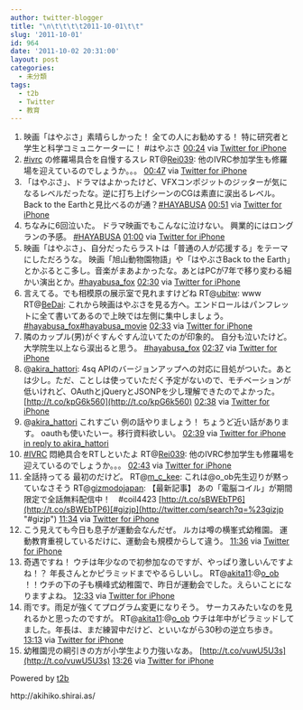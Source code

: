 ```yaml
---
author: twitter-blogger
title: "\n\t\t\t\t2011-10-01\t\t"
slug: '2011-10-01'
id: 964
date: '2011-10-02 20:31:00'
layout: post
categories:
  - 未分類
tags:
  - t2b
  - Twitter
  - 教育
---
```


<div xmlns:georss="http://www.georss.org/georss">

1.  <span><span>映画「はやぶさ」素晴らしかった！ 全ての人にお勧めする！ 特に研究者と学生と科学コミュニケーターに！ #はやぶさ</span> <span>[<span>00:24</span>](http://twitter.com/o_ob/status/120096667168026625) <span>via [Twitter for iPhone](http://twitter.com/#!/download/iphone)</span></span></span>
2.  <span><span>[#ivrc](http://twitter.com/search?q=%23ivrc "#ivrc") の修羅場具合を自慢するスレ RT@[Rei039](http://twitter.com/Rei039 "Rei039"): 他のIVRC参加学生も修羅場を迎えているのでしょうか。。。</span> <span>[<span>00:47</span>](http://twitter.com/o_ob/status/120102648887263232) <span>via [Twitter for iPhone](http://twitter.com/#!/download/iphone)</span></span></span>
3.  <span><span>「はやぶさ」、ドラマはよかったけど、VFXコンポジットのジッターが気になるレベルだったな。逆に打ち上げシーンのCGは素直に涙出るレベル。 Back to the Earthと見比べるのが通？[#HAYABUSA](http://twitter.com/search?q=%23HAYABUSA "#HAYABUSA")</span> <span>[<span>00:51</span>](http://twitter.com/o_ob/status/120103501828341761) <span>via [Twitter for iPhone](http://twitter.com/#!/download/iphone)</span></span></span>
4.  <span><span>ちなみに6回泣いた。 ドラマ映画でもこんなに泣けない。 興業的にはロングランの予感。 [#HAYABUSA](http://twitter.com/search?q=%23HAYABUSA "#HAYABUSA")</span> <span>[<span>01:00</span>](http://twitter.com/o_ob/status/120105833395785730) <span>via [Twitter for iPhone](http://twitter.com/#!/download/iphone)</span></span></span>
5.  <span><span>映画「はやぶさ」、自分だったらラストは「普通の人が応援する」をテーマにしただろうな。 映画「旭山動物園物語」や「はやぶさBack to the Earth」とかぶるとこ多し。音楽がまあよかったな。あとはPCが7年で移り変わる細かい演出とか。[#hayabusa_fox](http://twitter.com/search?q=%23hayabusa_fox "#hayabusa_fox")</span> <span>[<span>02:30</span>](http://twitter.com/o_ob/status/120128573842530304) <span>via [Twitter for iPhone](http://twitter.com/#!/download/iphone)</span></span></span>
6.  <span><span>言えてる。でも相模原の展示室で見れますけどね RT@[ubitw](http://twitter.com/ubitw "ubitw"): www RT@[BeDai](http://twitter.com/BeDai "BeDai"): これから映画はやぶさを見る方へ。エンドロールはパンフレットに全て書いてあるので上映では左側に集中しましょう。[#hayabusa_fox](http://twitter.com/search?q=%23hayabusa_fox "#hayabusa_fox")[#hayabusa_movie](http://twitter.com/search?q=%23hayabusa_movie "#hayabusa_movie")</span> <span>[<span>02:33</span>](http://twitter.com/o_ob/status/120129155768655872) <span>via [Twitter for iPhone](http://twitter.com/#!/download/iphone)</span></span></span>
7.  <span><span>隣のカップル(男)がぐすんぐすん泣いてたのが印象的。 自分も泣いたけど。 大学院生以上なら涙出ると思う。 [#hayabusa_fox](http://twitter.com/search?q=%23hayabusa_fox "#hayabusa_fox")</span> <span>[<span>02:37</span>](http://twitter.com/o_ob/status/120130156059820032) <span>via [Twitter for iPhone](http://twitter.com/#!/download/iphone)</span></span></span>
8.  <span><span>@[akira_hattori](http://twitter.com/akira_hattori "akira_hattori"): 4sq APIのバージョンアップへの対応に目処がついた。あとは少し。ただ、ことしは使っていただく予定がないので、モチベーションが低いけれど、OAuthとjQueryとJSONPを少し理解できたのでよかった。[http://t.co/kpG6k560](http://t.co/kpG6k560)</span> <span>[<span>02:38</span>](http://twitter.com/o_ob/status/120130411383894017) <span>via [Twitter for iPhone](http://twitter.com/#!/download/iphone)</span></span></span>
9.  <span><span>@[akira_hattori](http://twitter.com/akira_hattori "akira_hattori") これすごい 例の話やりましょう！ ちょうど近い話があります。 oauthも使いたいー。移行資料欲しい。</span> <span>[<span>02:39</span>](http://twitter.com/o_ob/status/120130683883618304) <span>via [Twitter for iPhone](http://twitter.com/#!/download/iphone)</span> [in reply to akira_hattori](http://twitter.com/akira_hattori/status/120120623493156864)</span></span>
10.  <span><span>[#IVRC](http://twitter.com/search?q=%23IVRC "#IVRC") 悶絶具合をRTしといたよ RT@[Rei039](http://twitter.com/Rei039 "Rei039"): 他のIVRC参加学生も修羅場を迎えているのでしょうか。。。</span> <span>[<span>02:43</span>](http://twitter.com/o_ob/status/120131814823174144) <span>via [Twitter for iPhone](http://twitter.com/#!/download/iphone)</span></span></span>
11.  <span><span>全話持ってる 最初のだけど。 RT@[m_c_kee](http://twitter.com/m_c_kee "m_c_kee"): これは@o_ob先生辺りが黙っていなさそう RT@[gizmodojapan](http://twitter.com/gizmodojapan "gizmodojapan"): 【最新記事】 あの「電脳コイル」が期間限定で全話無料配信中！　#coil4423 [http://t.co/sBWEbTP6](http://t.co/sBWEbTP6)[#gizjp](http://twitter.com/search?q=%23gizjp "#gizjp")</span> <span>[<span>11:34</span>](http://twitter.com/o_ob/status/120265464210407424) <span>via [Twitter for iPhone](http://twitter.com/#!/download/iphone)</span></span></span>
12.  <span><span>こう見えても今日も息子が運動会なんだぜ。 ルカは噂の横峯式幼稚園。 運動教育重視しているだけに、運動会も規模からして違う。</span> <span>[<span>11:36</span>](http://twitter.com/o_ob/status/120265964163051520) <span>via [Twitter for iPhone](http://twitter.com/#!/download/iphone)</span></span></span>
13.  <span><span>奇遇ですね！ ウチは年少なので初参加なのですが、やっぱり激しいんですよね！？ 年長さんとかピラミッドまでやるらしいし。 RT@[akita11](http://twitter.com/akita11 "akita11"):@[o_ob](http://twitter.com/o_ob "o_ob") ！！ウチの下の子も横峰式幼稚園で、昨日が運動会でした。えらいことになりますよね。</span> <span>[<span>12:33</span>](http://twitter.com/o_ob/status/120280112678703106) <span>via [Twitter for iPhone](http://twitter.com/#!/download/iphone)</span></span></span>
14.  <span><span>雨です。雨足が強くてプログラム変更になりそう。 サーカスみたいなのを見れるかと思ったのですが。 RT@[akita11](http://twitter.com/akita11 "akita11"):@[o_ob](http://twitter.com/o_ob "o_ob") ウチは年中がピラミッドしてました。年長は、まだ練習中だけど、といいながら30秒の逆立ち歩き。</span> <span>[<span>13:13</span>](http://twitter.com/o_ob/status/120290239574048769) <span>via [Twitter for iPhone](http://twitter.com/#!/download/iphone)</span></span></span>
15.  <span><span>幼稚園児の綱引きの方が小学生より力強いなあ。 [http://t.co/vuwU5U3s](http://t.co/vuwU5U3s)</span> <span>[<span>13:26</span>](http://twitter.com/o_ob/status/120293599597441024) <span>via [Twitter for iPhone](http://twitter.com/#!/download/iphone)</span></span></span>

</div>

Powered by [t2b](http://t2b.utilz.jp/)

<div>http://akihiko.shirai.as/</div>